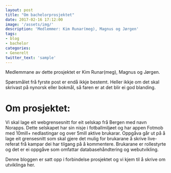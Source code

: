 ```yaml
---
layout: post
title: "Om bachelorprosjektet"
date: 2017-02-16 17:12:00
image: '/assets/img/'
description: 'Medlemmer: Kim Runar(meg), Magnus og Jørgen'
tags: 
- blog
- bachelor
categories:
- Generelt
twitter_text: 'sample'
---
```

Medlemmane av dette prosjektet er Kim Runar(meg), Magnus og Jørgen. 

Spørsmålet frå fyrste post er endå ikkje bestemt. Heller ikkje om det skal skrivast på nynorsk eller bokmål,
så faren er at det blir ei god blanding. 

# Om prosjektet: 

Vi skal lage eit webgrensesnitt for eit selskap frå Bergen med navn Norapps. Dette selskapet har sin nisje i fotballmiljøet
 og har appen Fotmob med 10mill+ nedlastingar og over 5mill aktive brukarar. 
 Oppgåva går ut på å lage eit grensesnitt som skal gjere det mulig for brukarane å skrive live-referat frå kampar
 dei har tilgang på å kommentere. Brukarane er rollestyrte og det er ei oppgåve som omfattar databasehåndtering og 
 webutvikling. 
 
 Denne bloggen er satt opp i forbindelse prosjektet og vi kjem til å skrive om utviklinga her. 
 







